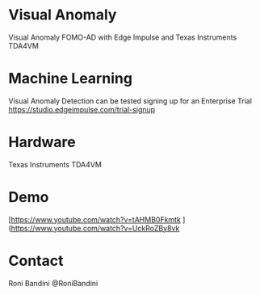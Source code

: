 # Visual Anomaly
Visual Anomaly FOMO-AD with Edge Impulse and Texas Instruments TDA4VM

# Machine Learning 

Visual Anomaly Detection can be tested signing up for an Enterprise Trial https://studio.edgeimpulse.com/trial-signup 

# Hardware
Texas Instruments TDA4VM

# Demo

[https://www.youtube.com/watch?v=tAHMB0Fkmtk ](https://www.youtube.com/watch?v=UckRoZBy8vk

# Contact
Roni Bandini @RoniBandini

